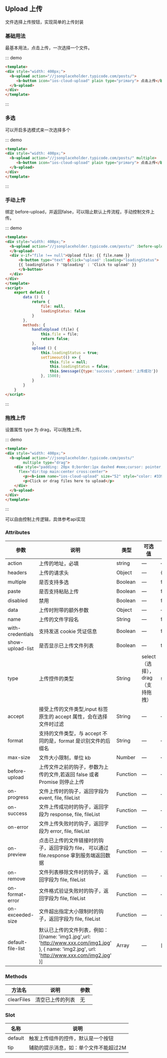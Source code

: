 ## Upload 上传

文件选择上传按钮，实现简单的上传封装

### 基础用法

最基本用法，点击上传，一次选择一个文件。

::: demo
```html
<template>
<div style="width: 400px;">
  <b-upload action="//jsonplaceholder.typicode.com/posts/">
     <b-button icon="ios-cloud-upload" plain type="primary"> 点击上传</b-button>
  </b-upload>
</div>
</template>
```
:::

### 多选

可以开启多选模式来一次选择多个

::: demo
```html
<template>
<div style="width: 400px;">
  <b-upload action="//jsonplaceholder.typicode.com/posts/" multiple>
     <b-button icon="ios-cloud-upload" plain type="primary"> 点击上传</b-button>
  </b-upload>
</div>
</template>
```
:::

### 手动上传

绑定 before-upload，并返回false，可以阻止默认上传流程，手动控制文件上传。

::: demo
```html
<template>
<div style="width: 400px;">
  <b-upload action="//jsonplaceholder.typicode.com/posts/" :before-upload="handleUpload">
  </b-upload>
  <div v-if="file !== null">Upload file: {{ file.name }} 
      <b-button type="text" @click="upload" :loading="loadingStatus">
      {{ loadingStatus ? 'Uploading' : 'Click to upload' }}
      </b-button>
  </div>
</div>
</template>
<script>
    export default {
        data () {
            return {
                file: null,
                loadingStatus: false
            }
        },
        methods: {
            handleUpload (file) {
                this.file = file;
                return false;
            },
            upload () {
                this.loadingStatus = true;
                setTimeout(() => {
                    this.file = null;
                    this.loadingStatus = false;
                    this.$message({type:'success',content:'上传成功'})
                }, 1500);
            }
        }
    }
</script>
```
:::

### 拖拽上传

设置属性 type 为 drag，可以拖拽上传。

::: demo
```html
<template>
<div style="width: 400px;">
  <b-upload action="//jsonplaceholder.typicode.com/posts/"
        multiple type="drag">
    <div style="padding: 20px 0;border:1px dashed #eee;cursor: pointer;" 
      flex="dir:top main:center cross:center">
        <p><b-icon name="ios-cloud-upload" size="52" style="color: #3399ff"></b-icon></p>
        <p>Click or drag files here to upload</p>
    </div>
  </b-upload>
</div>
</template>
```
:::

可以自由控制上传逻辑，具体参考api实现

### Attributes

| 参数      | 说明    | 类型      | 可选值       | 默认值   |
|---------- |-------- |---------- |-------------  |-------- |
| action     |  上传的地址，必填   | string  |  —   |   —   |
| headers     |  上传的请求头   | Object  |  —   |  {}   |
| multiple     |  是否支持多选   | Boolean  |  —   |  false   |
| paste     |  是否支持粘贴上传   | Boolean  |  —   |  false   |
| disabled  |  禁用   | Boolean  |  —   |  false   |
| data  |  上传时附带的额外参数   | Object  |  —   |  —   |
| name  |  上传的文件字段名   | String  |  —   | file  |
| with-credentials  |  支持发送 cookie 凭证信息   |  Boolean  |  —   |  false   |
| show-upload-list  |  是否显示已上传文件列表   |  Boolean  |  —   |  true   |
| type  |  上传控件的类型  |  String  |  select（选择），drag（支持拖拽）   |  select   |
| accept  |  接受上传的文件类型,input 标签原生的 accept 属性，会在选择文件时过滤   |  String  |  —   |   —   |
| format  |  支持的文件类型，与 accept 不同的是，format 是识别文件的后缀名   |  String  |  —   |   —   |
| max-size |  文件大小限制，单位 kb   |  Number  |  —   |   —   |
| before-upload | 上传文件之前的钩子，参数为上传的文件,若返回 false 或者 Promise 则停止上传  |  Function  |  —   |   —   |
| on-progress | 文件上传时的钩子，返回字段为 event, file, fileList  |  Function  |  —   |   —   |
| on-success | 文件上传成功时的钩子，返回字段为 response, file, fileList |  Function  |  —   |   —   |
| on-error | 文件上传失败时的钩子，返回字段为 error, file, fileList |  Function  |  —   |   —   |
| on-preview | 点击已上传的文件链接时的钩子，返回字段为 file， 可以通过 file.response 拿到服务端返回数据 |  Function  |  —   |   —   |
| on-remove | 文件列表移除文件时的钩子，返回字段为 file, fileList |  Function  |  —   |   —   |
| on-format-error | 文件格式验证失败时的钩子，返回字段为 file, fileList |  Function  |  —   |   —   |
| on-exceeded-size | 文件超出指定大小限制时的钩子，返回字段为 file, fileList |  Function  |  —   |   —   |
| default-file-list | 默认已上传的文件列表，例如：[{name: 'img1.jpg',url: 'http://www.xxx.com/img1.jpg' }, { name: 'img2.jpg',  url: 'http://www.xxx.com/img2.jpg' }] |  Array	 |  —   |  []    |


### Methods

| 方法名      | 说明    | 参数      |
|---------- |-------- |---------- |
| clearFiles     | 清空已上传的列表   |  无  |

### Slot

| 名称      | 说明    |
|---------- |-------- |
| default     |  触发上传组件的控件，默认是一个按钮   |
| tip     |  辅助的提示消息，如：单个文件不能超过2M   |
